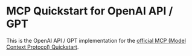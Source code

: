# MCP Quickstart for OpenAI API / GPT

This is the OpenAI API / GPT implementation for the [official MCP (Model Context Protocol) Quickstart](https://modelcontextprotocol.io/introduction).
